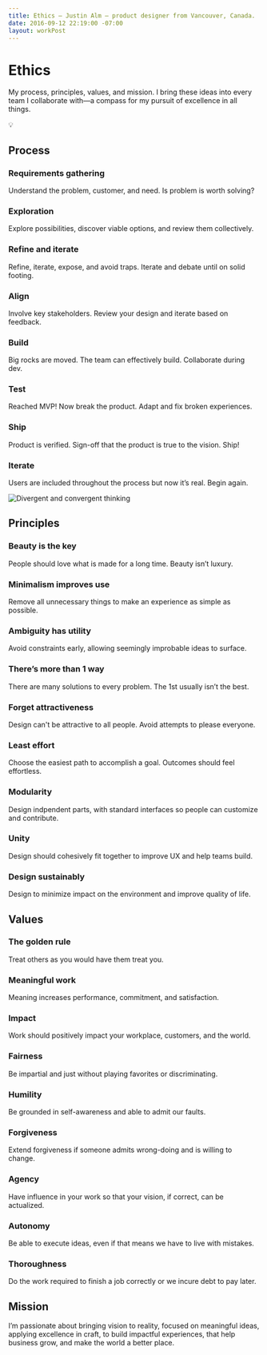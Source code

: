 ```yaml
---
title: Ethics — Justin Alm — product designer from Vancouver, Canada.
date: 2016-09-12 22:19:00 -07:00
layout: workPost
---
```


<div id="ethics" class="mw-700  bp1-u-textAlign-center  u-mar-auto  u-mar-b05">
    <h1 class="u-noMargin  u-mar-b01"><strong>Ethics</strong></h1>
    <p class="as-h3">My process, principles, values, and mission. I bring these ideas into every team I collaborate with—a compass for my pursuit of excellence in all things.</p>
    <p class="as-h3  bp1-u-textAlign-center  u-mar-b05">💡</p>
</div>

<div class="Grid  Grid--withGutters  u-pad-b05">
    <div class="Grid-cell  u-size1of4  u-textAlign-right">
        <h2 class="u-noMargin"><strong>Process</strong></h2>
    </div>
    <div class="Grid-cell  u-size3of4">
        <div class="Grid  Grid--withGutters">
            <div class="Grid-cell  u-size1of3">
                <h3 class="as-h5 u-noMargin  u-mar-b01"><strong>Requirements gathering</strong></h3>
                <p class="u-noMargin">Understand the problem, customer, and need. Is problem is worth solving?</p>
            </div>
            <div class="Grid-cell  u-size1of3">
                <h3 class="as-h5 u-noMargin  u-mar-b01"><strong>Exploration</strong></h3>
                <p class="u-noMargin">Explore possibilities, discover viable options, and review them collectively.</p>
            </div>
            <div class="Grid-cell  u-size1of3">
                <h3 class="as-h5 u-noMargin  u-mar-b01"><strong>Refine and iterate</strong></h3>
                <p class="u-noMargin">Refine, iterate, expose, and avoid traps. Iterate and debate until on solid footing.</p>
            </div>
            <div class="Grid-cell  u-size1of3">
                <h3 class="as-h5 u-noMargin  u-mar-b01"><strong>Align</strong></h3>
                <p class="u-noMargin">Involve key stakeholders. Review your design and iterate based on feedback.</p>
            </div>
            <div class="Grid-cell  u-size1of3">
                <h3 class="as-h5 u-noMargin  u-mar-b01"><strong>Build</strong></h3>
                <p class="u-noMargin">Big rocks are moved. The team can effectively build. Collaborate during dev.</p>
            </div>
            <div class="Grid-cell  u-size1of3">
                <h3 class="as-h5 u-noMargin  u-mar-b01"><strong>Test</strong></h3>
                <p class="u-noMargin">Reached MVP! Now break the product. Adapt and fix broken experiences.</p>
            </div>
            <div class="Grid-cell  u-size1of3">
                <h3 class="as-h5 u-noMargin  u-mar-b01"><strong>Ship</strong></h3>
                <p class="u-noMargin">Product is verified. Sign-off that the product is true to the vision. Ship!</p>
            </div>
            <div class="Grid-cell  u-size1of3">
                <h3 class="as-h5 u-noMargin  u-mar-b01"><strong>Iterate</strong></h3>
                <p class="u-noMargin">Users are included throughout the process but now it’s real. Begin again.</p>
            </div>
            <div class="Grid-cell u-size1of1">
                <img src="/uploads/ethics/divergent-and-convergent-thinking.svg" alt="Divergent and convergent thinking">
            </div>
        </div>
    </div>
</div>


<div class="Grid  Grid--withGutters  u-pad-t05  u-pad-b05">
    <div class="Grid-cell  u-size1of4  u-textAlign-right">
        <h2 class="u-noMargin"><strong>Principles</strong></h2>
    </div>
    <div class="Grid-cell  u-size3of4">
        <div class="Grid  Grid--withGutters">
            <div class="Grid-cell  u-size1of3">
                <h3 class="as-h5 u-noMargin  u-mar-b01"><strong>Beauty is the key</strong></h3>
                <p class="u-noMargin">People should love what is made for a long time. Beauty isn’t luxury.</p>
            </div>
            <div class="Grid-cell  u-size1of3">
                <h3 class="as-h5 u-noMargin  u-mar-b01"><strong>Minimalism improves use</strong></h3>
                <p class="u-noMargin">Remove all unnecessary things to make an experience as simple as possible.</p>
            </div>
            <div class="Grid-cell  u-size1of3">
                <h3 class="as-h5 u-noMargin  u-mar-b01"><strong>Ambiguity has utility</strong></h3>
                <p class="u-noMargin">Avoid constraints early, allowing seemingly improbable ideas to surface.</p>
            </div>
            <div class="Grid-cell  u-size1of3">
                <h3 class="as-h5 u-noMargin  u-mar-b01"><strong>There’s more than 1 way</strong></h3>
                <p class="u-noMargin">There are many solutions to every problem. The 1st usually isn’t the best.</p>
            </div>
            <div class="Grid-cell  u-size1of3">
                <h3 class="as-h5 u-noMargin  u-mar-b01"><strong>Forget attractiveness</strong></h3>
                <p class="u-noMargin">Design can't be attractive to all people. Avoid attempts to please everyone.</p>
            </div>
            <div class="Grid-cell  u-size1of3">
                <h3 class="as-h5 u-noMargin  u-mar-b01"><strong>Least effort</strong></h3>
                <p class="u-noMargin">Choose the easiest path to accomplish a goal. Outcomes should feel effortless.</p>
            </div>
            <div class="Grid-cell  u-size1of3">
                <h3 class="as-h5 u-noMargin  u-mar-b01"><strong>Modularity</strong></h3>
                <p class="u-noMargin">Design indpendent parts, with standard interfaces so people can customize and contribute.</p>
            </div>
            <div class="Grid-cell  u-size1of3">
                <h3 class="as-h5 u-noMargin  u-mar-b01"><strong>Unity</strong></h3>
                <p class="u-noMargin">Design should cohesively fit together to improve UX and help teams build.</p>
            </div>
            <div class="Grid-cell  u-size1of3">
                <h3 class="as-h5 u-noMargin  u-mar-b01"><strong>Design sustainably</strong></h3>
                <p class="u-noMargin">Design to minimize impact on the environment and improve quality of life.</p>
            </div>
        </div>
    </div>
</div>

<div class="Grid  Grid--withGutters  u-pad-t05  u-pad-b05">
    <div class="Grid-cell  u-size1of4  u-textAlign-right">
        <h2 class="u-noMargin"><strong>Values</strong></h2>
    </div>
    <div class="Grid-cell  u-size3of4">
        <div class="Grid  Grid--withGutters">
            <div class="Grid-cell  u-size1of3">
                <h3 class="as-h5 u-noMargin  u-mar-b01"><strong>The golden rule</strong></h3>
                <p class="u-noMargin">Treat others as you would have them treat you.</p>
            </div>
            <div class="Grid-cell  u-size1of3">
                <h3 class="as-h5 u-noMargin  u-mar-b01"><strong>Meaningful work</strong></h3>
                <p class="u-noMargin">Meaning increases performance, commitment, and satisfaction.</p>
            </div>
            <div class="Grid-cell  u-size1of3">
                <h3 class="as-h5 u-noMargin  u-mar-b01"><strong>Impact</strong></h3>
                <p class="u-noMargin">Work should positively impact your workplace, customers, and the world.</p>
            </div>
            <div class="Grid-cell  u-size1of3">
                <h3 class="as-h5 u-noMargin  u-mar-b01"><strong>Fairness</strong></h3>
                <p class="u-noMargin">Be impartial and just without playing favorites or discriminating.</p>
            </div>
            <div class="Grid-cell  u-size1of3">
                <h3 class="as-h5 u-noMargin  u-mar-b01"><strong>Humility</strong></h3>
                <p class="u-noMargin">Be grounded in self-awareness and able to admit our faults.</p>
            </div>
            <div class="Grid-cell  u-size1of3">
                <h3 class="as-h5 u-noMargin  u-mar-b01"><strong>Forgiveness</strong></h3>
                <p class="u-noMargin">Extend forgiveness if someone admits wrong-doing and is willing to change.</p>
            </div>
            <div class="Grid-cell  u-size1of3">
                <h3 class="as-h5 u-noMargin  u-mar-b01"><strong>Agency</strong></h3>
                <p class="u-noMargin">Have influence in your work so that your vision, if correct, can be actualized.</p>
            </div>
            <div class="Grid-cell  u-size1of3">
                <h3 class="as-h5 u-noMargin  u-mar-b01"><strong>Autonomy</strong></h3>
                <p class="u-noMargin">Be able to execute ideas, even if that means we have to live with mistakes.</p>
            </div>
            <div class="Grid-cell  u-size1of3">
                <h3 class="as-h5 u-noMargin  u-mar-b01"><strong>Thoroughness</strong></h3>
                <p class="u-noMargin">Do the work required to finish a job correctly or we incure debt to pay later.</p>
            </div>
        </div>
    </div>
</div>

<div class="Grid  Grid--withGutters  u-pad-t05">
    <div class="Grid-cell  u-size1of4  u-textAlign-right">
        <h2 class="u-noMargin"><strong>Mission</strong></h2>
    </div>
    <div class="Grid-cell  u-size3of4">
        <p class="as-h3  mw-900  u-noMargin">I’m passionate about bringing vision to reality, focused on meaningful ideas, applying excellence in craft, to build impactful experiences, that help business grow, and make the world a better place.</p>
    </div>
</div>